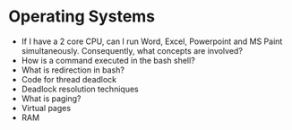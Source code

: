 # Operating Systems

* If I have a 2 core CPU, can I run Word, Excel, Powerpoint and MS Paint simultaneously. Consequently, what concepts are involved?
* How is a command executed in the bash shell?
* What is redirection in bash?
* Code for thread deadlock
* Deadlock resolution techniques
* What is paging?
* Virtual pages
* RAM

